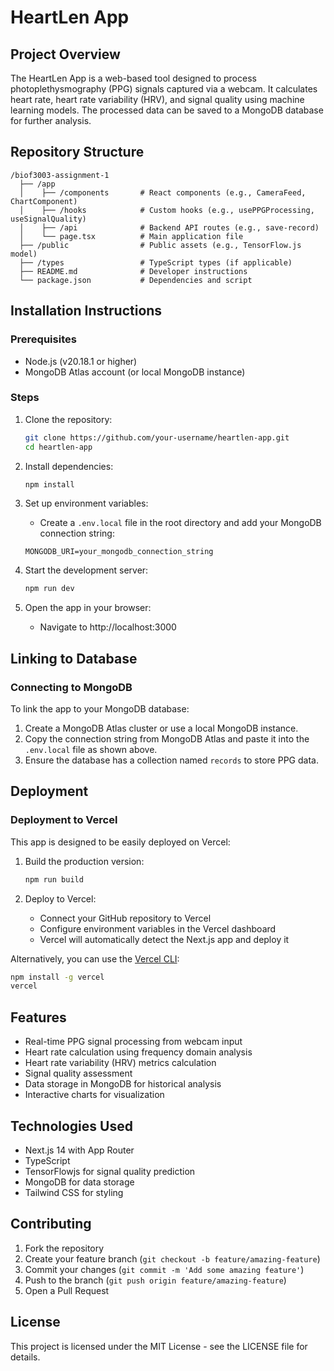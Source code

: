 # HeartLen App

## Project Overview

The HeartLen App is a web-based tool designed to process photoplethysmography (PPG) signals captured via a webcam. It calculates heart rate, heart rate variability (HRV), and signal quality using machine learning models. The processed data can be saved to a MongoDB database for further analysis.

## Repository Structure

```
/biof3003-assignment-1
  ├── /app
  │    ├── /components       # React components (e.g., CameraFeed, ChartComponent)
  │    ├── /hooks            # Custom hooks (e.g., usePPGProcessing, useSignalQuality)
  │    ├── /api              # Backend API routes (e.g., save-record)
  │    └── page.tsx          # Main application file
  ├── /public                # Public assets (e.g., TensorFlow.js model)
  ├── /types                 # TypeScript types (if applicable)
  ├── README.md              # Developer instructions
  └── package.json           # Dependencies and script
```

## Installation Instructions

### Prerequisites
- Node.js (v20.18.1 or higher)
- MongoDB Atlas account (or local MongoDB instance)

### Steps

1. Clone the repository:
   ```bash
   git clone https://github.com/your-username/heartlen-app.git
   cd heartlen-app
   ```

2. Install dependencies:
   ```bash
   npm install
   ```

3. Set up environment variables:
   - Create a `.env.local` file in the root directory and add your MongoDB connection string:
   ```
   MONGODB_URI=your_mongodb_connection_string
   ```

4. Start the development server:
   ```bash
   npm run dev
   ```

5. Open the app in your browser:
   - Navigate to http://localhost:3000

## Linking to Database

### Connecting to MongoDB
To link the app to your MongoDB database:
1. Create a MongoDB Atlas cluster or use a local MongoDB instance.
2. Copy the connection string from MongoDB Atlas and paste it into the `.env.local` file as shown above.
3. Ensure the database has a collection named `records` to store PPG data.

## Deployment

### Deployment to Vercel
This app is designed to be easily deployed on Vercel:

1. Build the production version:
   ```bash
   npm run build
   ```

2. Deploy to Vercel:
   - Connect your GitHub repository to Vercel
   - Configure environment variables in the Vercel dashboard
   - Vercel will automatically detect the Next.js app and deploy it

Alternatively, you can use the [Vercel CLI](https://vercel.com/docs/cli):
   ```bash
   npm install -g vercel
   vercel
   ```

## Features

- Real-time PPG signal processing from webcam input
- Heart rate calculation using frequency domain analysis
- Heart rate variability (HRV) metrics calculation
- Signal quality assessment
- Data storage in MongoDB for historical analysis
- Interactive charts for visualization

## Technologies Used

- Next.js 14 with App Router
- TypeScript
- TensorFlowjs for signal quality prediction
- MongoDB for data storage
- Tailwind CSS for styling

## Contributing

1. Fork the repository
2. Create your feature branch (`git checkout -b feature/amazing-feature`)
3. Commit your changes (`git commit -m 'Add some amazing feature'`)
4. Push to the branch (`git push origin feature/amazing-feature`)
5. Open a Pull Request

## License

This project is licensed under the MIT License - see the LICENSE file for details.
